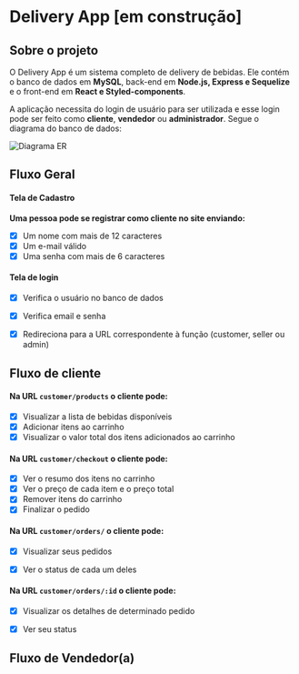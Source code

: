 # Delivery App [em construção]

## Sobre o projeto

O Delivery App é um sistema completo de delivery de bebidas. Ele contém o banco de dados em **MySQL**, back-end em **Node.js, Express e Sequelize** e o front-end em **React e Styled-components**.

A aplicação necessita do login de usuário para ser utilizada e esse login pode ser feito como **cliente**, **vendedor** ou **administrador**. Segue o diagrama do banco de dados:

![Diagrama ER](./assets/readme/eer.png)

## Fluxo Geral

  #### Tela de Cadastro

**Uma pessoa pode se registrar como cliente no site enviando:**

  - [x] Um nome com mais de 12 caracteres
  - [x] Um e-mail válido
  - [x] Uma senha com mais de 6 caracteres

  #### Tela de login

  - [x] Verifica o usuário no banco de dados
  - [x] Verifica email e senha
  - [x] Redireciona para a URL correspondente à função (customer, seller ou admin)


## Fluxo de cliente

  #### Na URL `customer/products` o cliente pode:

  - [x] Visualizar a lista de bebidas disponíveis
  - [x] Adicionar itens ao carrinho
  - [x] Visualizar o valor total dos itens adicionados ao carrinho

  #### Na URL `customer/checkout` o cliente pode:

  - [x] Ver o resumo dos itens no carrinho
  - [x] Ver o preço de cada item e o preço total
  - [x] Remover itens do carrinho
  - [x] Finalizar o pedido

  #### Na URL `customer/orders/` o cliente pode:

  - [x] Visualizar seus pedidos

  - [x] Ver o status de cada um deles

  #### Na URL `customer/orders/:id` o cliente pode:

  - [x] Visualizar os detalhes de determinado pedido

  - [x] Ver seu status

## Fluxo de Vendedor(a)

